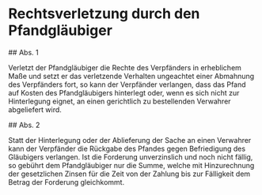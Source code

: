 # Rechtsverletzung durch den Pfandgläubiger



\#\# Abs. 1

 Verletzt der Pfandgläubiger die Rechte des Verpfänders in erheblichem Maße und setzt er das verletzende Verhalten ungeachtet einer Abmahnung des Verpfänders fort, so kann der Verpfänder verlangen, dass das Pfand auf Kosten des Pfandgläubigers hinterlegt oder, wenn es sich nicht zur Hinterlegung eignet, an einen gerichtlich zu bestellenden Verwahrer abgeliefert wird.

\#\# Abs. 2

 Statt der Hinterlegung oder der Ablieferung der Sache an einen Verwahrer kann der Verpfänder die Rückgabe des Pfandes gegen Befriedigung des Gläubigers verlangen. Ist die Forderung unverzinslich und noch nicht fällig, so gebührt dem Pfandgläubiger nur die Summe, welche mit Hinzurechnung der gesetzlichen Zinsen für die Zeit von der Zahlung bis zur Fälligkeit dem Betrag der Forderung gleichkommt. 

